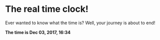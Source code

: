 # The real time clock!

Ever wanted to know what the time is? Well, your journey is about to end!

**The time is Dec 03, 2017, 16:34**